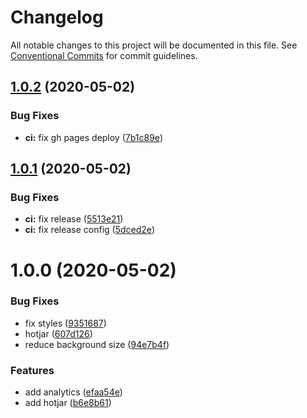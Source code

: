 # Changelog

All notable changes to this project will be documented in this file. See
[Conventional Commits](https://conventionalcommits.org) for commit guidelines.

## [1.0.2](https://github.com/cibergarri/home/compare/v1.0.1...v1.0.2) (2020-05-02)


### Bug Fixes

* **ci:** fix gh pages deploy ([7b1c89e](https://github.com/cibergarri/home/commit/7b1c89e14ff1661329ec4698305201556ebd44ad))

## [1.0.1](https://github.com/cibergarri/home/compare/v1.0.0...v1.0.1) (2020-05-02)


### Bug Fixes

* **ci:** fix release ([5513e21](https://github.com/cibergarri/home/commit/5513e21f0f3bd304429ae4f65c55f9df5e10929e))
* **ci:** fix release config ([5dced2e](https://github.com/cibergarri/home/commit/5dced2e3ecedb5a575bd9c157a9e4faa45fc120c))

# 1.0.0 (2020-05-02)


### Bug Fixes

* fix styles ([9351687](https://github.com/cibergarri/home/commit/9351687bb3305513ecfe148ec6faccf456a7fed7))
* hotjar ([607d126](https://github.com/cibergarri/home/commit/607d12627616fc72e90f96db737bda7a0166dea7))
* reduce background size ([94e7b4f](https://github.com/cibergarri/home/commit/94e7b4f9f5f76468da7e3821b9f33436ce3053e4))


### Features

* add analytics ([efaa54e](https://github.com/cibergarri/home/commit/efaa54e0c6dfe87ab2a02091bd94a3713b5ac890))
* add hotjar ([b6e8b61](https://github.com/cibergarri/home/commit/b6e8b610781fabddeeb462049807a6ff2cd23381))
